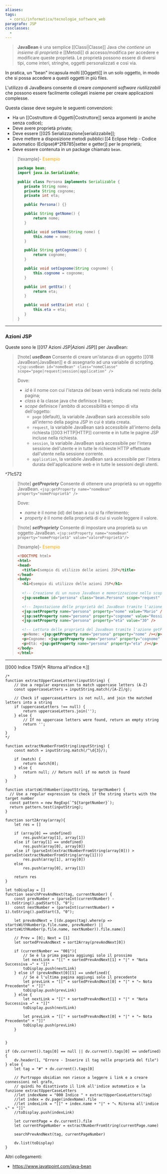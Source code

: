 ```yaml
---
aliases: 
tags:
  - corsi/informatica/tecnologie_software_web
paragrafo: JSP
cssclasses:
  - 
---
```

>**JavaBean** è una semplice [[Classi|Classe]] Java che *contiene un insieme di proprietà* e [[Metodi]] di accesso/modifica per accedere e modificare queste proprietà. Le proprietà possono essere di diversi tipi, come interi, stringhe, oggetti personalizzati e così via.

In pratica, un "bean" incapsula molti [[Oggetti]] in un solo oggetto, in modo che si possa accedere a questi oggetti in più files.

L'utilizzo di JavaBeans consente di creare *componenti software riutilizzabili* che possono essere facilmente collegati insieme per creare applicazioni complesse. 

Questa classe deve seguire le seguenti convenzioni:
- Ha un [[Costruttore di Oggetti|Costruttore]] senza argomenti (e anche senza codice);
- Deve avere proprietà private;
- Deve essere [[025 Serializzazione|serializzabile]];
- Deve mettere a disposizione metodi pubblici [[4 Eclipse Help - Codice automatico (Eclipse)#^2f8785|setter e getter]] per le proprietà;
- Deve essere contenuta in un package chiamato `bean`. 

> [!example]- <font color="orange">Esempio</font>
>```Java
>package bean;
>import java.io.Serializable;
>
>public class Persona implements Serializable {
>    private String nome;
>    private String cognome;
>    private int eta;
>
>    public Persona() {}
>
>    public String getNome() {
>        return nome;
>    }
>
>    public void setNome(String nome) {
>        this.nome = nome;
>    }
>
>    public String getCognome() {
>        return cognome;
>    }
>
>    public void setCognome(String cognome) {
>        this.cognome = cognome;
>    }
>
>    public int getEta() {
>        return eta;
>    }
>
>    public void setEta(int eta) {
>        this.eta = eta;
>    }
>}
>```

---
### Azioni JSP
Queste sono le [[017 Azioni JSP|Azioni JSP]] per JavaBean:

> [!note] ***useBean***
> Consente di creare un'istanza di un oggetto [[018 JavaBean|JavaBean]] e di assegnarlo ad una variabile di scripting.
> `<jsp:useBean id="nomeBean" class="nomeClasse" scope="page|request|session|application" />`
> 
> Dove:
> - *id* è il nome con cui l'istanza del bean verrà indicata nel resto della pagina;
> - *class* è la classe java che definisce il bean;
> - *scope* definisce l'ambito di accessibilità e tempo di vita dell'oggetto:
> 	- `page` (default), la variabile JavaBean sarà accessibile solo all'interno della pagina JSP in cui è stata creata.
> 	- `request`, la variabile JavaBean sarà accessibile all'interno della richiesta [[003 HTTP|HTTP]] corrente e in tutte le pagine JSP incluse nella richiesta.
> 	- `session`, la variabile JavaBean sarà accessibile per l'intera sessione dell'utente e in tutte le richieste HTTP effettuate dall'utente nella sessione corrente.
> 	- `application`, la variabile JavaBean sarà accessibile per l'intera durata dell'applicazione web e in tutte le sessioni degli utenti.

^71c572

> [!note] ***getPropriety***
> Consente di ottenere una proprietà su un oggetto JavaBean.
> `<jsp:getProperty name="nomeBean" property="nomeProprietà" />`
>
> Dove:
> - *name* è il nome (id) del bean a cui si fa riferimento;
> - *property* è il nome della proprietà di cui si vuole leggere il valore.

> [!note] ***setPropriety***
> Consente di impostare una proprietà su un oggetto JavaBean.
> `<jsp:setProperty name="nomeBean" property="nomeProprietà" value="valoreProprietà"/>`

> [!example]- <font color="orange">Esempio</font>
>```HTML
><!DOCTYPE html>
><html>
><head>
>	<title>Esempio di utilizzo delle azioni JSP</title>
></head>
><body>
>	<h1>Esempio di utilizzo delle azioni JSP</h1>
>	
>	<!-- Creazione di un nuovo JavaBean e memorizzazione nello scope "request" -->
>	<jsp:useBean id="persona" class="bean.Persona" scope="request" />
>
>	<!-- Impostazione delle proprietà del JavaBean tramite l'azione setProperty -->
>	<jsp:setProperty name="persona" property="nome" value="Mario" />
>	<jsp:setProperty name="persona" property="cognome" value="Rossi" />
>	<jsp:setProperty name="persona" property="eta" value="30" />
>
>	<!-- Lettura delle proprietà del JavaBean tramite l'azione getProperty -->
>	<p>Nome: <jsp:getProperty name="persona" property="nome" /></p>
>	<p>Cognome: <jsp:getProperty name="persona" property="cognome" /></p>
>	<p>Età: <jsp:getProperty name="persona" property="eta" /></p>
></body>
></html>
>```



___
[[000 Indice TSW|↖ Ritorna all'indice ↖]]

```dataviewjs
/*
function extractUpperCaseLetters(inputString) {
	// Use a regular expression to match uppercase letters (A-Z)
	const uppercaseLetters = inputString.match(/[A-Z]/g);
	
	// Check if uppercaseLetters is not null, and join the matched letters into a string
	if (uppercaseLetters !== null) {
		return uppercaseLetters.join('');
	} else {
	    // If no uppercase letters were found, return an empty string
	    return '';
	}
}
*/

function extractNumberFromString(inputString) {
	const match = inputString.match(/^\d{3}/);
	
	if (match) {
		return match[0];
	} else {
		return null; // Return null if no match is found
	}
}

function startsWithNumber(inputString, targetNumber) {
  // Use a regular expression to check if the string starts with the target number
  const pattern = new RegExp(`^${targetNumber}`);
  return pattern.test(inputString);
}

function sort2Array(array){
	let res = []
	
	if (array[0] == undefined)
		res.push(array[1], array[1])
	else if (array[1] == undefined)
		res.push(array[0], array[0])
	else if (parseInt(extractNumberFromString(array[0])) > parseInt(extractNumberFromString(array[1])))
		res.push(array[1], array[0])
	else
		res.push(array[0], array[1])
	
	return res
}

let toDisplay = []
function searchPrevAndNext(tag, currentNumber) {
	const prevNumber = (parseInt(currentNumber) - 1).toString().padStart(3, "0");
	const nextNumber = (parseInt(currentNumber) + 1).toString().padStart(3, "0");
	
	let prevAndNext = [(dv.pages(tag).where(p => startsWithNumber(p.file.name, prevNumber) || startsWithNumber(p.file.name, nextNumber)).file.name)]
	
	// Prev = [0]; Next = [1]
	let sortedPrevAndNext = sort2Array(prevAndNext[0])
	
	if (currentNumber == "001"){ 
		// Se è la prima pagina aggiungi solo il prossimo
		let nextLink = "[[" + sortedPrevAndNext[1] + "|" + "Nota Successiva →" + "]]"
		toDisplay.push(nextLink)
	} else if (prevAndNext[0][1] == undefined){
		// Se è l'ultima pagina aggiungi solo il precedente
		let prevLink = "[[" + sortedPrevAndNext[0] + "|" + "← Nota Precedente" + "]]"
		toDisplay.push(prevLink)
	} else {
		let nextLink = "[[" + sortedPrevAndNext[1] + "|" + "Nota Successiva →" + "]]"
		toDisplay.push(nextLink)
		
		let prevLink = "[[" + sortedPrevAndNext[0] + "|" + "← Nota Precedente" + "]]"
		toDisplay.push(prevLink)
	}
	
	
}

if (dv.current().tags[0] == null || dv.current().tags[0] == undefined){
	dv.header(1, "Errore - Inserire il tag nelle proprietà del file")
} else {
	let tag = "#" + dv.current().tags[0]

	// Purtroppo obsidian non riesce a leggere i link e a creare connessioni nel grafo,
	// quindi ho disattivato il link all'indice automatico e la funzione extractUpperCaseLetters
	//let indexName = "000 Indice " + extractUpperCaseLetters(tag)
	//let index = dv.page(indexName).file
	//let indexLink = "[[" + index.name + "|" + "↖ Ritorna all'indice ↖" + "]]"
	//toDisplay.push(indexLink)
	
	let currentPage = dv.current().file
	let currentPageNumber = extractNumberFromString(currentPage.name)
	
	searchPrevAndNext(tag, currentPageNumber)
	
	dv.list(toDisplay)
}
```

Altri collegamenti: 
- https://www.javatpoint.com/java-bean
